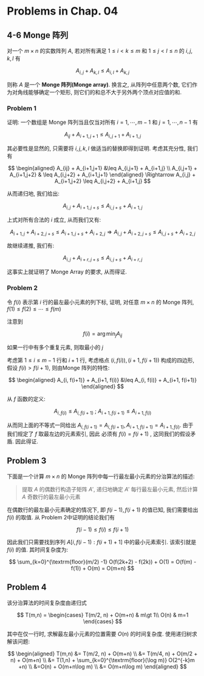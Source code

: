 # Problems in Chap. 04

## 4-6 Monge 阵列

对一个 $m\times n$ 的实数阵列 $A$, 若对所有满足 $1\leq i \lt k \leq m$ 和 $1\leq j\lt l \leq n$ 的 $i, j, k, l$ 有

$$
A_{i,j} + A_{k,l} \leq A_{i,l} + A_{k,j}
$$

则称 $A$ 是一个 **Monge 阵列(Monge array)**. 换言之, 从阵列中任意两个数, 它们作为对角线能够确定一个矩形, 则它们的和总不大于另外两个顶点对应值的和. 

### Problem 1

证明: 一个数组是 Monge 阵列当且仅当对所有 $i=1,\cdots,m-1$ 和 $j=1,\cdots, n-1$ 有

$$
A_{ij} + A_{i+1,j+1} \leq A_{i,j+1} + A_{i+1,j}
$$

其必要性是显然的, 只需要将 $i,j,k,l$ 做适当的替换即得到证明. 
考虑其充分性, 我们有

$$
\begin{aligned}
A_{ij} + A_{i+1,j+1} &\leq A_{i,j+1} + A_{i+1,j} \\
A_{i,j+1} + A_{i+1,j+2} & \leq A_{i,j+2} + A_{i+1,j+1} 
\end{aligned}
\Rightarrow
A_{i,j} + A_{i+1,j+2} \leq A_{i,j+2} + A_{i+1,j}
$$

从而递归地, 我们给出:

$$
A_{i,j} + A_{i+1,j+s} \leq A_{i,j+s} + A_{i+1,j}
$$

上式对所有合法的 $i$ 成立, 从而我们又有:

$$
A_{i+1,j} + A_{i+2,j+s}\leq A_{i+1,j+s} + A_{i+2,j} \Rightarrow A_{i,j} + A_{i+2,j+s} \leq A_{i,j+s} + A_{i+2,j}
$$

故继续递推, 我们有:

$$
A_{i,j} + A_{i+r,j+s} \leq A_{i,j+s} + A_{i+r,j}
$$

这事实上就证明了 Monge Array 的要求, 从而得证.

### Problem 2

令 $f(i)$ 表示第 $i$ 行的最左最小元素的列下标, 证明, 对任意 $m\times n$ 的 Monge 阵列, $f(1)\leq f(2) \leq \cdots \leq f(m)$

注意到

$$
f(i) = \arg \min_j A_{ij}
$$

如果一行中有多个重复元素, 则取最小的 $j$

考虑第 $1\leq i\leq m-1$ 行和 $i+1$ 行, 考虑格点 $(i, f(i)), (i+1, f(i+1))$ 构成的四边形, 假设 $f(i) \gt f(i+1)$, 则由Monge 阵列的特性:

$$
\begin{aligned}
A_{i, f(i+1)} + A_{i+1, f(i)} &\leq A_{i, f(i)} + A_{i+1, f(i+1)} 
\end{aligned}
$$

从 $f$ 函数的定义:

$$
A_{i,f(i)} \leq A_{i, f(i+1)} \ ; \ A_{i+1, f(i+1)} \leq A_{i+1, f(i)}
$$

从而同上面的不等式一同给出 $A_{i,f(i+1)}= A_{i,f(i+1)} , A_{i+1, f(i+1)} = A_{i+1, f(i)}$. 由于我们规定了 $f$ 取最左边的元素索引, 因此 必须有 $f(i) = f(i+1)$ , 这同我们的假设矛盾. 因此得证.

## Problem 3

下面是一个计算 $m\times n$ 的 Monge 阵列中每一行最左最小元素的分治算法的描述:

> 提取 $A$ 的偶数行构造子矩阵 $A'$, 递归地确定 $A'$ 每行最左最小元素, 然后计算$A$ 奇数行的最左最小元素

在偶数行的最左最小元素确定的情况下, 即 $f(i-1), f(i+1)$ 的值已知, 我们需要给出 $f(i)$ 的取值. 从 Problem 2中证明的结论我们有

$$
f(i-1)\leq f(i)\leq f(i+1)
$$

因此我们只需要找到序列 $A[i, f(i-1): f(i+1)+1]$ 中的最小元素索引. 该索引就是 $f(i)$ 的值. 其时间复杂度为:

$$
\sum_{k=0}^{\textrm{floor}(m/2) -1} O(f(2k+2) - f(2k)) + O(1) = O(f(m) - f(1)) + O(m) = O(m+n)
$$

## Problem 4

该分治算法的时间复杂度由递归式

$$
T(m,n) = \begin{cases}
T(m/2, n) + O(m+n) & m\gt 1\\
O(n) & m=1
\end{cases}
$$

其中在仅一行时, 求解最左最小元素的位置需要 $O(n)$ 的时间复杂度. 使用递归树求解该问题:

$$
\begin{aligned}
T(m,n) &= T(m/2, n) + O(m+n) \\
&= T(m/4, n) + O(m/2 + n) + O(m+n) \\
&= T(1,n) + \sum_{k=0}^{\textrm{floor}(\log m)} O(2^{-k}m +n) \\
&=O(n) + O(m+n\log m) \\
&= O(m+n\log m)
\end{aligned}
$$